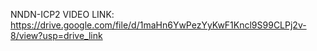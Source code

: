 NNDN-ICP2 VIDEO LINK: https://drive.google.com/file/d/1maHn6YwPezYyKwF1Kncl9S99CLPj2v-8/view?usp=drive_link
